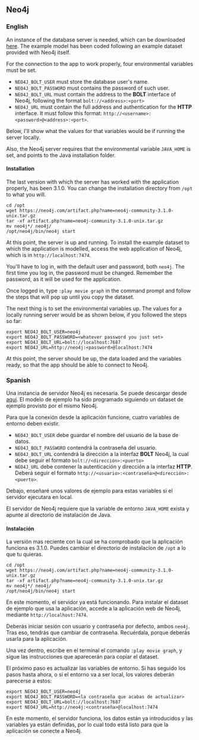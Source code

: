 ## Neo4j

### English

An instance of the database server is needed, which can be downloaded [here](https://neo4j.com/download/). The example model has been coded following an example dataset provided with Neo4j itself.

For the connection to the app to work properly, four environmental variables must be set.

- ``NEO4J_BOLT_USER`` must store the database user's name.
- ``NEO4J_BOLT_PASSWORD`` must contains the password of such user.
- ``NEO4J_BOLT_URL`` must contain the address to the **BOLT** interface of Neo4j, following the format ``bolt://<address>:<port>``
- ``NEO4J_URL`` must contain the full address and authentication for the **HTTP** interface. It must follow this format: ``http://<username>:<password>@<address>:<port>``.

Below, I'll show what the values for that variables would be if running the server locally.

Also, the Neo4j server requires that the environmental variable ``JAVA_HOME`` is set, and points to the Java installation folder.

#### Installation

The last version with which the server has worked with the application properly, has been 3.1.0. You can change the installation directory from ``/opt`` to what you will.

```
cd /opt
wget https://neo4j.com/artifact.php?name=neo4j-community-3.1.0-unix.tar.gz
tar -xf artifact.php?name=neo4j-community-3.1.0-unix.tar.gz
mv neo4j*/ neo4j/
/opt/neo4j/bin/neo4j start
```

At this point, the server is up and running. To install the example dataset to which the application is modelled, access the web application of Neo4j, which is in ``http://localhost:7474``.

You'll have to log in, with the default user and password, both ``neo4j``. The first time you log in, the password must be changed. Remember the password, as it will be used for the application.

Once logged in, type ``:play movie graph`` in the command prompt and follow the steps that will pop up until you copy the dataset.

The next thing is to set the environmental variables up. The values for a locally running server would be as shown below, if you followed the steps so far:

```
export NEO4J_BOLT_USER=neo4j
export NEO4J_BOLT_PASSWORD=<whatever password you just set>
export NEO4J_BOLT_URL=bolt://localhost:7687
export NEO4J_URL=http://neo4j:<password>@localhost:7474
```

At this point, the server should be up, the data loaded and the variables ready, so that the app should be able to connect to Neo4j.

### Spanish

Una instancia de servidor Neo4j es necesaria. Se puede descargar desde [aquí](https://neo4j.com/download/). El modelo de ejemplo ha sido programado siguiendo un dataset de ejemplo provisto por el mismo Neo4j.

Para que la conexión desde la aplicación funcione, cuatro variables de entorno deben existir.

- ``NEO4J_BOLT_USER`` debe guardar el nombre del usuario de la base de datos.
- ``NEO4J_BOLT_PASSWORD`` contendrá la contraseña del usuario.
- ``NEO4J_BOLT_URL`` contendrá la dirección a la interfaz **BOLT** Neo4j, la cual debe seguir el formato ``bolt://<dirección>:<puerto>``
- ``NEO4J_URL`` debe contener la autenticación y dirección a la interfaz **HTTP**. Deberá seguir el formato ``http://<usuario>:<contraseña>@<dirección>:<puerto>``.

Debajo, enseñaré unos valores de ejemplo para estas variables si el servidor ejecutara en local.

El servidor de Neo4j requiere que la variable de entorno ``JAVA_HOME`` exista y apunte al directorio de instalación de Java.

#### Instalación

La versión mas reciente con la cual se ha comprobado que la aplicación funciona es 3.1.0. Puedes cambiar el directorio de instalacion de ``/opt`` a lo que tu quieras.

```
cd /opt
wget https://neo4j.com/artifact.php?name=neo4j-community-3.1.0-unix.tar.gz
tar -xf artifact.php?name=neo4j-community-3.1.0-unix.tar.gz
mv neo4j*/ neo4j/
/opt/neo4j/bin/neo4j start
```

En este momento, el servidor ya está funcionando. Para instalar el dataset de ejemplo que usa la aplicación, accede a la aplicación web de Neo4j, mediante ``http://localhost:7474``.

Deberás iniciar sesión con usuario y contraseña por defecto, ambos ``neo4j``. Tras eso, tendrás que cambiar de contraseña. Recuérdala, porque deberás usarla para la aplicación.

Una vez dentro, escribe en el terminal el comando ``:play movie graph``, y sigue las instrucciones que aparecerán para copiar el dataset.

El próximo paso es actualizar las variables de entorno. Si has seguido los pasos hasta ahora, o si el entorno va a ser local, los valores deberán parecerse a estos:

```
export NEO4J_BOLT_USER=neo4j
export NEO4J_BOLT_PASSWORD=<la contraseña que acabas de actualizar>
export NEO4J_BOLT_URL=bolt://localhost:7687
export NEO4J_URL=http://neo4j:<contraseña>@localhost:7474
```

En este momento, el servidor funciona, los datos están ya introducidos y las variables ya están definidas, por lo cual todo está listo para que la aplicación se conecte a Neo4j.
